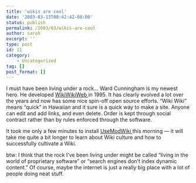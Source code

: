 ```yaml
---
title: 'wikis are cool'
date: '2003-03-13T08:42:42-08:00'
status: publish
permalink: /2003/03/wikis-are-cool
author: sarah
excerpt: ''
type: post
id: 11
category:
    - Uncategorized
tag: []
post_format: []
---
```

I must have been living under a rock… Ward Cunningham is my newest hero. He developed [WikiWikiWeb ](http://c2.com/cgi-bin/wiki?WikiWikiWeb) in 1995. It has clearly evolved a lot over the years and now has some nice spin-off open source efforts. “Wiki Wiki” means “quick” in Hawaiian and it sure is a quick way to make a site. Anyone can edit and add links, and even delete. Order is kept through social contract rather than by rules enforced through the software.

It took me only a few minutes to install [UseModWiki ](http://www.usemod.com/cgi-bin/wiki.pl?UseModWiki)this morning — it will take me quite a bit longer to learn about Wiki culture and how to successfully cultivate a Wiki.

btw: I think that the rock I’ve been living under might be called “living in the world of proprietary software” or “search engines don’t index dynamic content.” Of course, maybe the internet is just a really big place with a lot of people doing neat stuff.